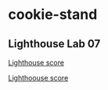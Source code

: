 # cookie-stand

## Lighthouse Lab 07

[Lighthouse score](./Light%20house-lab07.png)

[Lighthoouse score](./Light%20house-lab08.png)
